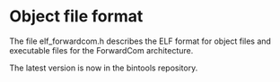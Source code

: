 # Object file format

The file elf_forwardcom.h describes the ELF format for object files and executable files for the ForwardCom architecture.

The latest version is now in the bintools repository.
